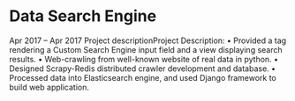 # Data Search Engine
Apr 2017 – Apr 2017
Project descriptionProject Description:
•	Provided a tag rendering a Custom Search Engine input field and a view displaying search results.
•	Web-crawling from well-known website of real data in python.
•	Designed Scrapy-Redis distributed crawler development and database. 
•	Processed data into Elasticsearch engine, and used Django framework to build web application. 
